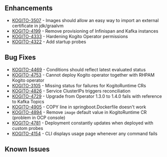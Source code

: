 <!-- Keep them in alphabetical order -->
## Enhancements
- [KOGITO-3507](https://issues.redhat.com/browse/KOGITO-3507) - Images should allow an easy way to import an external certificate in jdk/graalvm
- [KOGITO-4199](https://issues.redhat.com/browse/KOGITO-4199) - Remove provisioning of Infinispan and Kafka instances
- [KOGITO-4333](https://issues.redhat.com/browse/KOGITO-4333) - Hardening Kogito Operator permissions
- [KOGITO-4322](https://issues.redhat.com/browse/KOGITO-4322) - Add startup probes

## Bug Fixes
- [KOGITO-4469](https://issues.redhat.com/browse/KOGITO-4469) - Conditions should reflect latest evaluated status
- [KOGITO-4753](https://issues.redhat.com/browse/KOGITO-4753) - Cannot deploy Kogito operator together with RHPAM Kogito operator
- [KOGITO-3105](https://issues.redhat.com/browse/KOGITO-3105) - Missing status for failures for KogitoRuntime CRs
- [KOGITO-4826](https://issues.redhat.com/browse/KOGITO-4826) - Service ClusterIPs triggers reconciliation
- [KOGITO-4729](https://issues.redhat.com/browse/KOGITO-4729) - Upgrade from Operator 1.3.0 to 1.4.0 fails with reference to Kafka Topics
- [KOGITO-4905](https://issues.redhat.com/browse/KOGITO-4905) - COPY line in springboot.Dockerfile doesn't work
- [KOGITO-4894](https://issues.redhat.com/browse/KOGITO-4894) - Remove `image` default value in KogitoRuntime CR (problem in OCP console)
- [KOGITO-4781](https://issues.redhat.com/browse/KOGITO-4781) - Deployment constantly updates when deployed with custom probes
- [KOGITO-4154](https://issues.redhat.com/browse/KOGITO-4154) - CLI displays usage page whenever any command fails

## Known Issues
